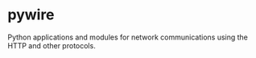 # pywire
Python applications and modules for network communications using the HTTP and other protocols.
